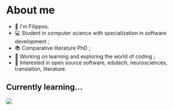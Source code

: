 # About me

* 👋 I'm Filippos.
* 💻 Student in computer science with specialization in software development ;
* 📚 Comparative literature PhD ;
* 🔭 Working on learning and exploring the world of coding ;
* 🧐 Interested in open source software, edutech, neurosciences, translation, literature.

## Currently learning...
<p>
  <a href="https://skillicons.dev">
    <img src="https://skillicons.dev/icons?i=py,java,cs,js,php,html,css,mysql,postgres,mongodb,git,wordpress" />
  </a>
</p>

